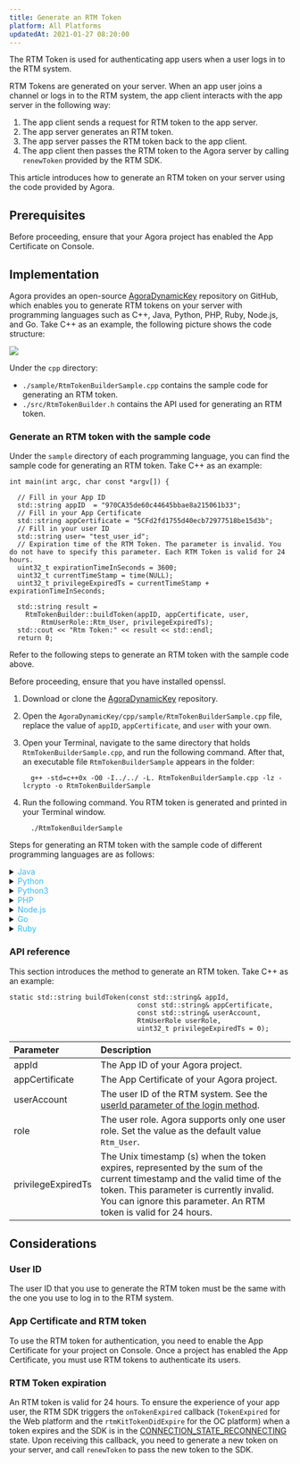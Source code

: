 ```yaml
---
title: Generate an RTM Token
platform: All Platforms
updatedAt: 2021-01-27 08:20:00
---
```

The RTM Token is used for authenticating app users when a user logs in to the RTM system.

RTM Tokens are generated on your server. When an app user joins a channel or logs in to the RTM system, the app client interacts with the app server in the following way:

1. The app client sends a request for RTM token to the app server.
2. The app server generates an RTM token.
3. The app server passes the RTM token back to the app client.
4. The app client then passes the RTM token to the Agora server by calling `renewToken` provided by the RTM SDK.

This article introduces how to generate an RTM token on your server using the code provided by Agora.

## Prerequisites

Before proceeding, ensure that your Agora project has enabled the App Certificate on Console.

## Implementation

Agora provides an open-source [AgoraDynamicKey](https://github.com/AgoraIO/Tools/tree/master/DynamicKey/AgoraDynamicKey) repository on GitHub, which enables you to generate RTM tokens on your server with programming languages such as C++, Java, Python, PHP, Ruby, Node.js, and Go. Take C++ as an example, the following picture shows the code structure:

![](https://web-cdn.agora.io/docs-files/1602235582287)

Under the `cpp` directory:

- `./sample/RtmTokenBuilderSample.cpp` contains the sample code for generating an RTM token.
- `./src/RtmTokenBuilder.h` contains the API used for generating an RTM token.

### Generate an RTM token with the sample code

Under the `sample` directory of each programming language, you can find the sample code for generating an RTM token. Take C++ as an example:

```
int main(int argc, char const *argv[]) {
  
  // Fill in your App ID
  std::string appID  = "970CA35de60c44645bbae8a215061b33";
  // Fill in your App Certificate
  std::string appCertificate = "5CFd2fd1755d40ecb72977518be15d3b";
  // Fill in your user ID
  std::string user= "test_user_id";
  // Expiration time of the RTM Token. The parameter is invalid. You do not have to specify this parameter. Each RTM Token is valid for 24 hours.
  uint32_t expirationTimeInSeconds = 3600;
  uint32_t currentTimeStamp = time(NULL);
  uint32_t privilegeExpiredTs = currentTimeStamp + expirationTimeInSeconds;
  
  std::string result =
    RtmTokenBuilder::buildToken(appID, appCertificate, user,
        RtmUserRole::Rtm_User, privilegeExpiredTs);
  std::cout << "Rtm Token:" << result << std::endl;
  return 0;
```

Refer to the following steps to generate an RTM token with the sample code above.

Before proceeding, ensure that you have installed openssl.

1. Download or clone the [AgoraDynamicKey](https://github.com/AgoraIO/Tools/tree/master/DynamicKey/AgoraDynamicKey) repository.

2. Open the `AgoraDynamicKey/cpp/sample/RtmTokenBuilderSample.cpp` file, replace the value of `appID`, `appCertificate`, and `user` with your own.

3. Open your Terminal, navigate to the same directory that holds `RtmTokenBuilderSample.cpp`, and run the following command. After that, an executable file `RtmTokenBuilderSample` appears in the folder:

   ```
	 g++ -std=c++0x -O0 -I../../ -L. RtmTokenBuilderSample.cpp -lz -lcrypto -o RtmTokenBuilderSample
	 ```

4. Run the following command. You RTM token is generated and printed in your Terminal window.

   ```
	 ./RtmTokenBuilderSample
	 ```

Steps for generating an RTM token with the sample code of different programming languages are as follows:

<details>
	<summary><font color="#3ab7f8">Java</font></summary>
Before proceeding, ensure that you have installed a Java IDE.
	<ol>
		<li>Download or clone the <a href="https://github.com/AgoraIO/Tools/tree/master/DynamicKey/AgoraDynamicKey">AgoraDynamicKey</a> repository.</li>
		<li>Open the <code>AgoraDynamicKey/java</code> file in your IDE.</li>
		<li>Open <code>AgoraDynamicKey/java/src/io/agora/sample/RtmTokenBuilderSample.java</code> file, replace the value of <code>appID</code>, <code>appCertificate</code>,  and <code>uid</code> with your own.</li>
		<li>Run the sample project. Your RTM token is generated and printed in your IDE.
</li>
	</ol>
</details>


<details>
	<summary><font color="#3ab7f8">Python</font></summary>
Before proceeding, ensure that you have Python 2 as the development environment. Use the following command to check your current Python version:
<pre><code>python -V</code></pre>
	<ol>
		<li>Download or clone the <a href="https://github.com/AgoraIO/Tools/tree/master/DynamicKey/AgoraDynamicKey">AgoraDynamicKey</a> repository.</li>
		<li>Open the <code>AgoraDynamicKey/python/sample/RtmTokenBuilderSample.py</code> file, replace the value of <code>appID</code>, <code>appCertificate</code>, and <code>uid</code> with your own.</li>
		<li>Open Terminal, navigate to the same directory that holds <code>RtmTokenBuilderSample.py</code>, and run the following command. The RTM token is generated and printed in your Terminal window.
			<pre><code>python RtmTokenBuilderSample.py</code></pre>
		</li>
	</ol>
</details>

<details>
	<summary><font color="#3ab7f8">Python3</font></summary>
Before proceeding, ensure that you have Python 3 as the development environment. Use the following command to check your current Python version:
<pre><code>python -V</code></pre>
	<ol>
		<li>Download or clone the <a href="https://github.com/AgoraIO/Tools/tree/master/DynamicKey/AgoraDynamicKey">AgoraDynamicKey</a> repository.</li>
		<li>Open the <code>AgoraDynamicKey/python/sample/RtmTokenBuilderSample.py</code> file, replace the value of <code>appID</code>, <code>appCertificate</code>, and <code>uid</code> with your own.</li>
		<li>Open Terminal, navigate to the same directory that holds <code>RtmTokenBuilderSample.py</code>, and run the following command. The RTM token is generated and printed in your Terminal window.
			<pre><code>python RtmTokenBuilderSample.py</code></pre>
		</li>
	</ol>
</details>

<details>
	<summary><font color="#3ab7f8">PHP</font></summary>
Before proceeding, ensure that you have installed the latest version of PHP.
	<ol>
		<li>Download or clone the <a href="https://github.com/AgoraIO/Tools/tree/master/DynamicKey/AgoraDynamicKey">AgoraDynamicKey</a> repository.</li>
		<li>Open the <code>AgoraDynamicKey/sample/RtmTokenBuilderSample.php</code> file, replace the value of <code>appID</code>, <code>appCertificate</code>, and <code>uid</code> with your own.</li>
		<li>Open Terminal, navigate to the same directory that holds <code>RtmTokenBuilderSample.php</code>, and run the following command. The RTM token is generated and printed in your Terminal window.
			<pre><code>php RtmTokenBuilderSample.php</code></pre>
		</li>
	</ol>
</details>

<details>
	<summary><font color="#3ab7f8">Node.js</font></summary>
Before proceeding, ensure that you have installed the LTS version of Node.js.
	<ol>
		<li>Run the following command to install the Node.js dependencies:
			<pre><code>npm install</code></pre>
		</li>
		<li>Download or clone the <a href="https://github.com/AgoraIO/Tools/tree/master/DynamicKey/AgoraDynamicKey">AgoraDynamicKey</a> repository.</li>
		<li>Open the <code>AgoraDynamicKey/nodejs/sample/RtmTokenBuilderSample.js</code> file, replace the value of <code>appID</code>, <code>appCertificate</code>, and <code>uid</code> with your own.</li>
		<li>Open Terminal, navigate to the same directory that holds <code>RtmTokenBuilderSample.js</code>, and run the following command. The RTM token is generated and printed in your Terminal window.
			<pre><code>node RtmTokenBuilderSample.js</code></pre>
		</li>
	</ol>
</details>

<details>
	<summary><font color="#3ab7f8">Go</font></summary>
Before proceeding, ensure that you have installed the latest version of Golang.
	<ol>
		<li>Download or clone the <a href="https://github.com/AgoraIO/Tools/tree/master/DynamicKey/AgoraDynamicKey">AgoraDynamicKey</a> repository.</li>
		<li>Open the <code>AgoraDynamicKey/go/sample/RtmTokenBuilder/sample.go</code> file, replace the value of <code>appID</code>, <code>appCertificate</code>, and <code>uid</code> with your own.</li>
		<li>Open Terminal, navigate to the same directory that holds <code>sample.go</code>, and run the following command. After that, an executable file <code>RtmTokenBuilder</code> appears in the folder
			<pre><code>go build</code></pre>
		</li>
		<li>Run the following command. The RTM token is generated and printed in your Terminal window.
			<pre><code>./RtmTokenBuilder</code></pre>
		</li>
	</ol>
</details>

<details>
	<summary><font color="#3ab7f8">Ruby</font></summary>
Before proceeding, ensure that you have installed Ruby v1.9 or later. Run the following command to check your current Ruby version:
	<pre><code>ruby -version</code></pre>
	<ol>
		<li>Download or clone the <a href="https://github.com/AgoraIO/Tools/tree/master/DynamicKey/AgoraDynamicKey">AgoraDynamicKey</a> repository.</li>
		<li>Open the <code>AgoraDynamicKey/ruby/sample/rtm_token_builder_sample.rb</code> file, replace the value of <code>appID</code>, <code>appCertificate</code>, and <code>userAccount</code> with your own.</li>
		<li>Open Terminal, navigate to the same directory that holds <code>rtm_token_builder_sample.rb</code>, and run the following command. The RTM token is generated and printed in your Terminal window.
			<pre><code>ruby rtm_token_builder_sample.rb</code></pre>
		</li>
	</ol>
</details>

### API reference

This section introduces the method to generate an RTM token. Take C++ as an example:

```
static std::string buildToken(const std::string& appId,
                                const std::string& appCertificate,
                                const std::string& userAccount,
                                RtmUserRole userRole,
                                uint32_t privilegeExpiredTs = 0);
```


| Parameter          | Description                                                  |
| :----------------- | :----------------------------------------------------------- |
| appId              | The App ID of your Agora project.                            |
| appCertificate     | The App Certificate of your Agora project.                   |
| userAccount        | The user ID of the RTM system. See the [userId parameter of the login method](/en/Real-time-Messaging/API%20Reference/RTM_cpp/classagora_1_1rtm_1_1_i_rtm_service.html#a2433a0babbed76ab87084d131227346b).                               |
| role               | The user role. Agora supports only one user role. Set the value as the default value `Rtm_User`. |
| privilegeExpiredTs | The Unix timestamp (s) when the token expires, represented by the sum of the current timestamp and the valid time of the token. This parameter is currently invalid. You can ignore this parameter. An RTM token is valid for 24 hours. |

## Considerations

### User ID

The user ID that you use to generate the RTM token must be the same with the one you use to log in to the RTM system.

### App Certificate and RTM token

To use the RTM token for authentication, you need to enable the App Certificate for your project on Console. Once a project has enabled the App Certificate, you must use RTM tokens to authenticate its users.

### RTM Token expiration

An RTM token is valid for 24 hours. To ensure the experience of your app user, the RTM SDK triggers the `onTokenExpired` callback (`TokenExpired` for the Web platform and the `rtmKitTokenDidExpire` for the OC platform) when a token expires and the SDK is in the [CONNECTION_STATE_RECONNECTING ](/en/Real-time-Messaging/reconnecting_cpp?platform=Windows%20CPP)state. Upon receiving this callback, you need to generate a new token on your server, and call `renewToken` to pass the new token to the SDK.